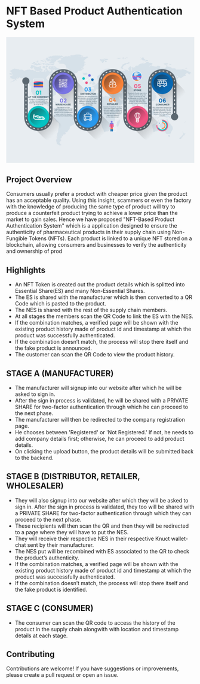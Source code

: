 # NFT Based Product Authentication System
![Journey of a Product](journey_of_a_product.png)

## Project Overview
Consumers usually prefer a product with cheaper price given the product has an acceptable quality. 
Using this insight, scammers or even the factory with the knowledge of producing the same type of product will try to produce a counterfeit product trying to achieve a lower price than the market to gain sales. 
Hence we have proposed "NFT-Based Product Authentication System" which is a application designed to ensure the authenticity of pharmaceutical products in their supply chain using Non-Fungible Tokens (NFTs). Each product is linked to a unique NFT stored on a blockchain, allowing consumers and businesses to verify the authenticity and ownership of prod

## Highlights
- An NFT Token is created out the product details which is splitted into Essential Share(ES) and many Non-Essential Shares.
- The ES is shared with the manufacturer which is then converted to a QR Code which is pasted to the product.
- The NES is shared with the rest of the supply chain members.
- At all stages the members scan the QR Code to link the ES with the NES.
- If the combination matches, a verified page will be shown with the existing product history made of product id and timestamp at which the product was successfully authenticated.
- If the combination doesn’t match, the process will stop there itself and the fake product is announced.
- The customer can scan the QR Code to view the product history.

## STAGE A (MANUFACTURER)
- The manufacturer will signup into our website after which he will be asked to sign in.
- After the sign in process is validated, he will be shared with a PRIVATE SHARE for two-factor authentication through which he can proceed to the next phase.
- The manufacturer will then be redirected to the company registration page.
- He chooses between 'Registered' or 'Not Registered.' If not, he needs to add company details first; otherwise, he can proceed to add product details.
- On clicking the upload button, the product details will be submitted back to the backend.

## STAGE B (DISTRIBUTOR, RETAILER, WHOLESALER)
- They will  also signup into our website after which they will be asked to sign in. After the sign in process is validated, they too will be shared with a PRIVATE SHARE for two-factor authentication through which they can proceed to the next phase.
- These recipients will then scan the QR and then they will be redirected to a page where they will have to put the NES.
- They will receive their respective NES in their respective Knuct wallet-chat sent by their manufacturer.
- The NES put will be recombined with ES associated to the QR to check the product’s authenticity.
- If the combination matches, a verified page will be shown with the existing product history made of product id and timestamp at which the product was successfully authenticated.
- If the combination doesn’t match, the process will stop there itself and the fake product is identified.


## STAGE C (CONSUMER)
- The consumer can scan the QR code to access  the history of the product in the supply chain alongwith with location and timestamp details at each stage.

## Contributing
Contributions are welcome! If you have suggestions or improvements, please create a pull request or open an issue.
